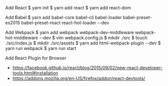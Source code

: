 Add React
$ yarn init
$ yarn add react
$ yarn add react-dom

Add Babel
$ yarn add babel-core babel-cli babel-loader babel-preset-es2015 babel-preset-react react-hot-loader --dev 

Add Webpack
$ yarn add webpack webpack-dev-middleware webpack-hot-middleware --dev
$ vim webpack.config.js
$ mkdir ./src
$ touch ./src/index.js
$ mkdir ./src/assets
$ yarn add html-webpack-plugin --dev
$ yarn run webpack 
$ yarn run start

Add React Plugin for Browser
- https://facebook.github.io/react/blog/2015/09/02/new-react-developer-tools.html#installation
- https://addons.mozilla.org/en-US/firefox/addon/react-devtools/
